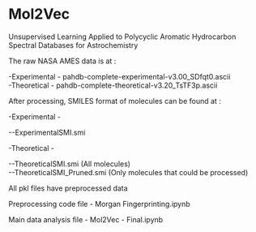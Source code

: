 # Mol2Vec
Unsupervised Learning Applied to Polycyclic Aromatic Hydrocarbon Spectral Databases for Astrochemistry  

The raw NASA AMES data is at :  

-Experimental - pahdb-complete-experimental-v3.00_SDfqt0.ascii  
-Theoretical - pahdb-complete-theoretical-v3.20_TsTF3p.ascii  

After processing, SMILES format of molecules can be found at :  

-Experimental -  

--ExperimentalSMI.smi  
  
-Theoretical -  
  
--TheoreticalSMI.smi (All molecules)  
--TheoreticalSMI_Pruned.smi (Only molecules that could be processed)  
  
All pkl files have preprocessed data  
  
Preprocessing code file - Morgan Fingerprinting.ipynb  
  
Main data analysis file - Mol2Vec - Final.ipynb  
